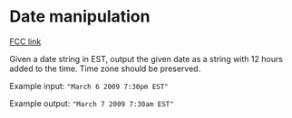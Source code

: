 # Date manipulation

[FCC link](https://www.freecodecamp.org/learn/coding-interview-prep/rosetta-code/date-manipulation)

Given a date string in EST, output the given date as a string with 12 hours
added to the time. Time zone should be preserved.

Example input: `"March 6 2009 7:30pm EST"`

Example output: `"March 7 2009 7:30am EST"`

